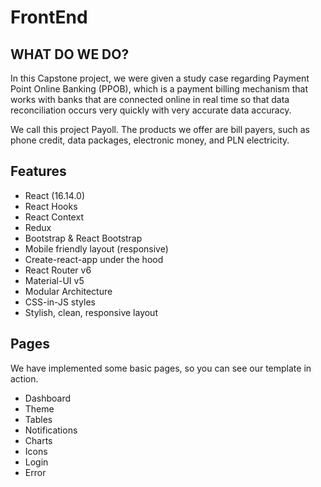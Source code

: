 # FrontEnd

## WHAT DO WE DO?
In this Capstone project, we were given a study case regarding Payment Point Online Banking (PPOB), which is a payment billing mechanism that works with banks that are connected online in real time so that data reconciliation occurs very quickly with very accurate data accuracy.

We call this project Payoll. The products we offer are bill payers, such as phone credit, data packages, electronic money, and PLN electricity.

## Features

* React (16.14.0)
* React Hooks
* React Context
* Redux
* Bootstrap & React Bootstrap
* Mobile friendly layout (responsive)
* Create-react-app under the hood
* React Router v6
* Material-UI v5
* Modular Architecture
* CSS-in-JS styles
* Stylish, clean, responsive layout


## Pages
We have implemented some basic pages, so you can see our template in action.

* Dashboard
* Theme
* Tables
* Notifications
* Charts
* Icons
* Login
* Error
